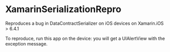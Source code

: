 XamarinSerializationRepro
=========================

Reproduces a bug in DataContractSerializer on iOS devices on Xamarin.iOS > 6.4.1

To reproduce, run this app on the device: you will get a UIAlertView with the exception message.
